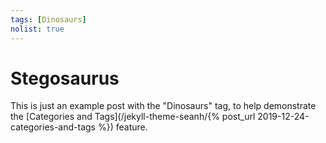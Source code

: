 ```yaml
---
tags: [Dinosaurs]
nolist: true
---
```


Stegosaurus
===========

This is just an example post with the "Dinosaurs" tag,
to help demonstrate the [Categories and Tags](/jekyll-theme-seanh/{% post_url 2019-12-24-categories-and-tags %})
feature.
